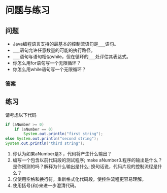 # 问题与练习

##  问题
* Java编程语言支持的最基本的控制流语句是`___`语句。
* `___`语句允许任意数量的可能的执行路径。
* `___`语句与语句相似while，但在循环的`___`处评估其表达式。
* 你怎么用for语句写一个无限循环？
* 你怎么用while语句写一个无限循环？

### 答案

## 练习
请考虑以下代码
```java
if (aNumber >= 0)
    if (aNumber == 0)
        System.out.println("first string");
else System.out.println("second string");
System.out.println("third string");
```

1. 你认为如果aNumber是3 ，代码将产生什么输出？
2. 编写一个包含以前代码段的测试程序; make aNumber3.程序的输出是什么？是你预测的吗？解释为什么输出是什么; 换句话说，代码片段的控制流程是什么？
3. 仅使用空格和换行符，重新格式化代码段，使控件流程更容易理解。
4. 使用括号{和}来进一步澄清代码。